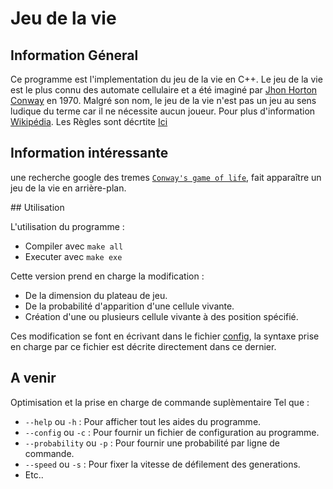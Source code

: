 # Jeu de la vie

## Information Géneral

Ce programme est l'implementation du jeu de la vie en C++.
Le jeu de la vie est le plus connu des automate cellulaire et a été imaginé par <a href="https://fr.wikipedia.org/wiki/John_Horton_Conway">Jhon Horton Conway</a> en 1970.
Malgré son nom, le jeu de la vie n'est pas un jeu au sens ludique du terme car il ne nécessite aucun joueur.
Pour plus d'information <a href="https://fr.wikipedia.org/wiki/Jeu_de_la_vie">Wikipédia</a>.
Les Règles sont décrtite <a href="https://fr.wikipedia.org/wiki/Jeu_de_la_vie#R%C3%A8gles">Ici</a>

## Information intéressante

une recherche google des tremes <a href="https://www.google.com/search?q=conway%27s+game+of+life">`Conway's game of life`</a>, fait apparaître un jeu de la vie en arrière-plan.

## Utilisation 

L'utilisation du programme : 
- Compiler avec `make all`
- Executer avec `make exe`

Cette version prend en charge la modification :
- De la dimension du plateau de jeu.
- De la probabilité d'apparition d'une cellule vivante.
- Création d'une ou plusieurs cellule vivante à des position spécifié.

Ces modification se font en écrivant dans le fichier [config](config),
la syntaxe prise en charge par ce fichier est décrite directement dans ce dernier.

## A venir

Optimisation et la prise en charge de commande suplèmentaire Tel que :
- `--help` ou `-h` 			: Pour afficher tout les aides du programme.
- `--config` ou `-c`		: Pour fournir un fichier de configuration au programme.
- `--probability` ou `-p` 	: Pour fournir une probabilité par ligne de commande.
- `--speed` ou `-s` 		: Pour fixer la vitesse de défilement des generations.
- Etc..
